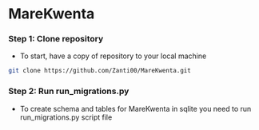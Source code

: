 # MareKwenta

### Step 1: Clone repository
- To start, have a copy of repository to your local machine
```bash
git clone https://github.com/Zanti00/MareKwenta.git
```
### Step 2: Run run_migrations.py
- To create schema and tables for MareKwenta in sqlite you need to run run_migrations.py script file
